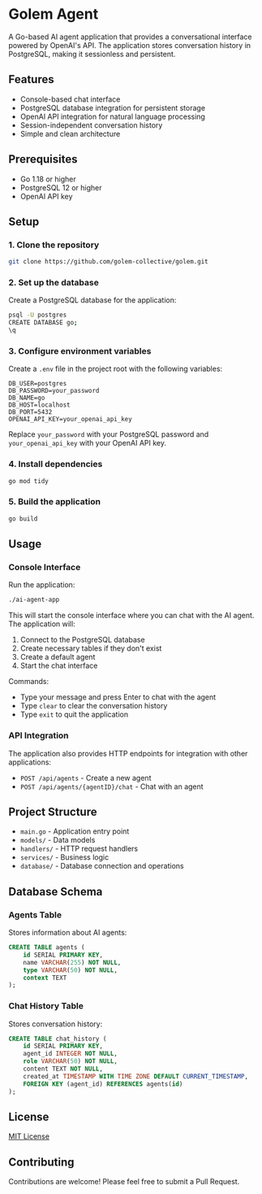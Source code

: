 # Golem Agent

A Go-based AI agent application that provides a conversational interface powered by OpenAI's API. The application stores conversation history in PostgreSQL, making it sessionless and persistent.

## Features

- Console-based chat interface
- PostgreSQL database integration for persistent storage
- OpenAI API integration for natural language processing
- Session-independent conversation history
- Simple and clean architecture

## Prerequisites

- Go 1.18 or higher
- PostgreSQL 12 or higher
- OpenAI API key

## Setup

### 1. Clone the repository

```bash
git clone https://github.com/golem-collective/golem.git
```

### 2. Set up the database

Create a PostgreSQL database for the application:

```bash
psql -U postgres
CREATE DATABASE go;
\q
```

### 3. Configure environment variables

Create a `.env` file in the project root with the following variables:

```
DB_USER=postgres
DB_PASSWORD=your_password
DB_NAME=go
DB_HOST=localhost
DB_PORT=5432
OPENAI_API_KEY=your_openai_api_key
```

Replace `your_password` with your PostgreSQL password and `your_openai_api_key` with your OpenAI API key.

### 4. Install dependencies

```bash
go mod tidy
```

### 5. Build the application

```bash
go build
```

## Usage

### Console Interface

Run the application:

```bash
./ai-agent-app
```

This will start the console interface where you can chat with the AI agent. The application will:

1. Connect to the PostgreSQL database
2. Create necessary tables if they don't exist
3. Create a default agent
4. Start the chat interface

Commands:
- Type your message and press Enter to chat with the agent
- Type `clear` to clear the conversation history
- Type `exit` to quit the application

### API Integration

The application also provides HTTP endpoints for integration with other applications:

- `POST /api/agents` - Create a new agent
- `POST /api/agents/{agentID}/chat` - Chat with an agent

## Project Structure

- `main.go` - Application entry point
- `models/` - Data models
- `handlers/` - HTTP request handlers
- `services/` - Business logic
- `database/` - Database connection and operations

## Database Schema

### Agents Table

Stores information about AI agents:

```sql
CREATE TABLE agents (
    id SERIAL PRIMARY KEY,
    name VARCHAR(255) NOT NULL,
    type VARCHAR(50) NOT NULL,
    context TEXT
);
```

### Chat History Table

Stores conversation history:

```sql
CREATE TABLE chat_history (
    id SERIAL PRIMARY KEY,
    agent_id INTEGER NOT NULL,
    role VARCHAR(50) NOT NULL,
    content TEXT NOT NULL,
    created_at TIMESTAMP WITH TIME ZONE DEFAULT CURRENT_TIMESTAMP,
    FOREIGN KEY (agent_id) REFERENCES agents(id)
);
```

## License

[MIT License](LICENSE)

## Contributing

Contributions are welcome! Please feel free to submit a Pull Request. 
